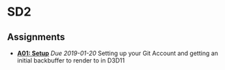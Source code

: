 SD2
======

## Assignments

- **[A01: Setup](www.google.com)**  *Due 2019-01-20*
  Setting up your Git Account and getting an initial backbuffer to render to in D3D11
